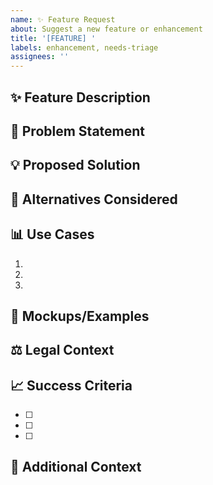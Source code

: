 ```yaml
---
name: ✨ Feature Request
about: Suggest a new feature or enhancement
title: '[FEATURE] '
labels: enhancement, needs-triage
assignees: ''
---
```


## ✨ Feature Description
<!-- A clear and concise description of the feature you'd like -->

## 🎯 Problem Statement
<!-- What problem does this feature solve? -->

## 💡 Proposed Solution
<!-- Describe the solution you'd like -->

## 🔄 Alternatives Considered
<!-- What alternative solutions have you considered? -->

## 📊 Use Cases
<!-- Provide specific use cases for this feature -->
1. 
2. 
3. 

## 🎨 Mockups/Examples
<!-- If applicable, add mockups, wireframes, or examples -->

## ⚖️ Legal Context
<!-- If this relates to Mexican legal functionality, provide context -->

## 📈 Success Criteria
<!-- How would we measure the success of this feature? -->
- [ ] 
- [ ] 
- [ ] 

## 🤝 Additional Context
<!-- Add any other context or screenshots about the feature request here -->